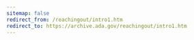 ```yaml
---
sitemap: false 
redirect_from: /reachingout/intro1.htm 
redirect_to: https://archive.ada.gov/reachingout/intro1.htm 
---
```

